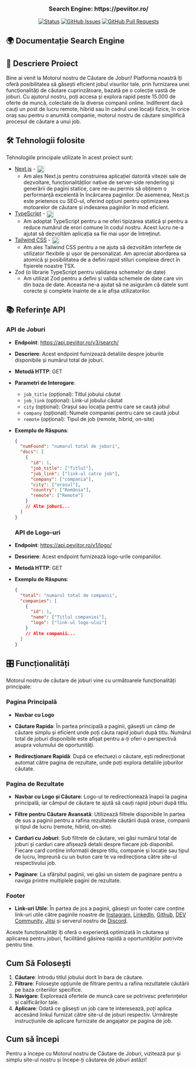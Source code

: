 <h3 align="center">Search Engine: https://peviitor.ro/</h3>

<div align="center">
   
  [![Status](https://img.shields.io/badge/status-active-success.svg)]() 
  [![GitHub Issues](https://img.shields.io/github/issues/peviitor-ro/search-engine.svg)](https://github.com/peviitor-ro/search-engine/issues)
  [![GitHub Pull Requests](https://img.shields.io/github/issues-pr/peviitor-ro/search-engine.svg)](https://github.com/peviitor-ro/search-engine/pulls)
  
</div>

## 🌍 Documentație Search Engine

## 📄 Descriere Proiect

Bine ai venit la Motorul nostru de Căutare de Joburi! Platforma noastră îți oferă posibilitatea să găsești eficient jobul visurilor tale, prin furnizarea unei funcționalități de căutare cuprinzătoare, bazată pe o colecție vastă de joburi. Cu ajutorul nostru, poți accesa și explora rapid peste 15.000 de oferte de muncă, colectate de la diverse companii online. Indiferent dacă cauți un post de lucru remote, hibrid sau în cadrul unei locații fizice, în orice oraș sau pentru o anumită companie, motorul nostru de căutare simplifică procesul de căutare a unui job.

## 🛠️ Tehnologii folosite

Tehnologiile principale utilizate în acest proiect sunt:

- [Next.js](https://nextjs.org/) - <img align="center" src="https://cdn.jsdelivr.net/gh/devicons/devicon@latest/icons/nextjs/nextjs-original.svg" alt="nextjs" width="20"/>
  - Am ales Next.js pentru construirea aplicației datorită vitezei sale de dezvoltare, funcționalităților native de server-side rendering și generării de pagini statice, care ne-au permis să obținem o performanță excelentă în încărcarea paginilor. De asemenea, Next.js este prietenos cu SEO-ul, oferind opțiuni pentru optimizarea motoarelor de căutare și indexarea paginilor în mod eficient.
- [TypeScript](https://www.typescriptlang.org/) - <img align="center" src="https://cdn.jsdelivr.net/gh/devicons/devicon@latest/icons/typescript/typescript-original.svg" alt="typescript" width="20"/>
  - Am adoptat TypeScript pentru a ne oferi tipizarea statică și pentru a reduce numărul de erori comune în codul nostru. Acest lucru ne-a ajutat să dezvoltăm aplicația sa fie mai ușor de întreținut.
- [Tailwind CSS](https://tailwindcss.com/) - <img align="center" src="https://cdn.jsdelivr.net/gh/devicons/devicon@latest/icons/tailwindcss/tailwindcss-original.svg" alt="tailwind" width="20"/>
  - Am ales Tailwind CSS pentru a ne ajuta să dezvoltăm interfețe de utilizator flexibile și ușor de personalizat. Am apreciat abordarea sa atomică și posibilitatea de a defini rapid stiluri complexe direct în fișierele noastre TSX.
- Zod (o librarie TypeScript pentru validarea schemelor de date)
  - Am utilizat Zod pentru a defini și valida schemele de date care vin din baza de date. Aceasta ne-a ajutat să ne asigurăm că datele sunt corecte și complete înainte de a le afișa utilizatorilor.

## 📚 Referințe API

### API de Joburi

- **Endpoint**: https://api.peviitor.ro/v3/search/
- **Descriere**: Acest endpoint furnizează detaliile despre joburile disponibile și numărul total de joburi.
- **Metodă HTTP**: GET
- **Parametri de Interogare**:
  - `job_title` (opțional): Titlul jobului căutat
  - `job_link` (opțional): Link-ul jobului căutat
  - `city` (opțional): Orașul sau locația pentru care se caută jobul
  - `company` (opțional): Numele companiei pentru care se caută jobul
  - `remote` (opțional): Tipul de job (remote, hibrid, on-site)
- **Exemplu de Răspuns**:

  ```json
  {
    "numFound": "numarul total de joburi",
    "docs": [
      {
        "id": 1,
        "job_title": ["Titlul"],
        "job_link": ["link-ul catre job"],
        "company": ["compania"],
        "city": ["orasul"],
        "country": ["România"],
        "remote": ["Remote"]
      }
      // Alte joburi...
    ]
  }
  ```

  ### API de Logo-uri

- **Endpoint**: https://api.peviitor.ro/v1/logo/
- **Descriere**: Acest endpoint furnizează logo-urile companiilor.
- **Metodă HTTP**: GET
- **Exemplu de Răspuns**:

  ```json
  {
    "total": "numarul total de companii",
    "companies": [
      {
        "id": 1,
        "name": ["Titlul companiei"],
        "logo": ["link-ul logo-ului"]
      }
      // Alte companii...
    ]
  }
  ```

## 🎛️ Funcționalități

Motorul nostru de căutare de joburi vine cu următoarele funcționalități principale:

### Pagina Principală

- **Navbar cu Logo**

- **Căutare Rapida**: În partea principală a paginii, găsești un câmp de căutare simplu și eficient unde poți căuta rapid joburi după titlu. Numărul total de joburi disponibile este afișat pentru a-ți oferi o perspectivă asupra volumului de oportunități.

- **Redirecționare Rapidă**: După ce efectuezi o căutare, ești redirecționat automat către pagina de rezultate, unde poți explora detaliile joburilor căutate.

### Pagina de Rezultate

- **Navbar cu Logo și Căutare**: Logo-ul te redirectionează înapoi la pagina principală, iar câmpul de căutare te ajută să cauți rapid joburi după titlu.

- **Filtre pentru Căutare Avansată**: Utilizează filtrele disponibile în partea de sus a paginii pentru a rafina rezultatele căutării după orase, companii și tipul de lucru (remote, hibrid, on-site).

- **Carduri cu Joburi**: Sub filtrele de căutare, vei găsi numărul total de joburi și carduri care afișează detalii despre fiecare job disponibil. Fiecare card conține informații despre titlu, companie și locație sau tipul de lucru, împreună cu un buton care te va redirecționa către site-ul respectivului job.

- **Paginare**: La sfârșitul paginii, vei găsi un sistem de paginare pentru a naviga printre multiplele pagini de rezultate.

### Footer

- **Link-uri Utile**: În partea de jos a paginii, găsești un footer care conține link-uri utile către paginile noastre de [Instagram](https://www.instagram.com/peviitor.ro/?igsh=MTUzZzkxbTZnMjJyOQ%3D%3D), [LinkedIn](https://www.linkedin.com/company/asociatia-oportunitati-si-cariere/mycompany/), [Github](https://github.com/peviitor-ro/search-engine/issues), [DEV Community](https://dev.to/t/peviitor), [Jitsi](https://meet.jit.si/PEVIITOR.RO) și serverul nostru de [Discord](https://discord.com/invite/t2aEdmR52a).

Aceste funcționalități îți oferă o experiență optimizată în căutarea și aplicarea pentru joburi, facilitând găsirea rapidă a oportunităților potrivite pentru tine.

## Cum Să Folosești

1. **Căutare**: Introdu titlul jobului dorit în bara de căutare.
2. **Filtrare**: Folosește opțiunile de filtrare pentru a rafina rezultatele căutării pe baza criteriilor specifice.
3. **Navigare**: Explorează ofertele de muncă care se potrivesc preferințelor și calificărilor tale.
4. **Aplicare**: Odată ce găsești un job care te interesează, poți aplica accesând linkul furnizat către site-ul de joburi respectiv. Urmărește instrucțiunile de aplicare furnizate de angajator pe pagina de job.

## Cum să începi

Pentru a începe cu Motorul nostru de Căutare de Joburi, vizitează pur și simplu site-ul nostru și începe-ți căutarea de joburi astăzi!
